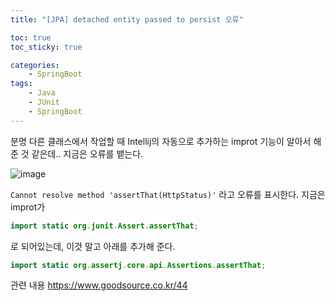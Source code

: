 ```yaml
---
title: "[JPA] detached entity passed to persist 오류"

toc: true
toc_sticky: true

categories:
    - SpringBoot
tags:
    - Java
    - JUnit
    - SpringBoot
---
```


분명 다른 클래스에서 작업할 때 Intellij의 자동으로 추가하는 improt 기능이 알아서 해준 것 같은데.. 지금은 오류를 뱉는다.

![image](https://github.com/user-attachments/assets/ae86ca48-f89f-4c3a-9eb1-325ff8025bd9)

`Cannot resolve method 'assertThat(HttpStatus)'`
라고 오류를 표시한다. 지금은 improt가 

```java
import static org.junit.Assert.assertThat;
```
로 되어있는데, 이것 말고 아래를 추가해 준다.

```java
import static org.assertj.core.api.Assertions.assertThat;
```

관련 내용 https://www.goodsource.co.kr/44
